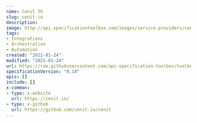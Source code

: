 ```yaml
---
name: Cenit IO
slug: cenit-io
description:
image: http://api.specificationtoolbox.com/images/service-providers/cenit-io.png
tags:
- Integrations
- Orchestration
- Automation
created: "2021-01-24"
modified: "2021-01-24"
url: https://raw.githubusercontent.com/api-specification-toolbox/toolbox/main/_services/cenit-io.md
specificationVersion: "0.14"
apis: []
include: []
x-common:
- type: x-website
  url: https://cenit.io/
- type: x-github
  url: https://github.com/cenit-io/cenit
...
```


